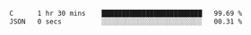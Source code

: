
<!--START_SECTION:waka-->

```txt
C      1 hr 30 mins    █████████████████████████   99.69 %
JSON   0 secs          ░░░░░░░░░░░░░░░░░░░░░░░░░   00.31 %
```

<!--END_SECTION:waka-->

